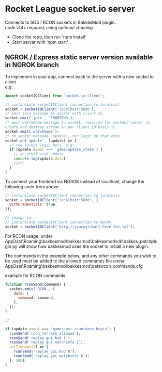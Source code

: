 # Rocket League socket.io server

Connects to SOS / RCON sockets in BakkesMod plugin.  
_node v14+ required, using optional chaining_

- Clone the repo, then run 'npm install'
- Start server with 'npm start'

## NGROK / Express static server version available in NGROK branch

To implement in your app, connect back to the server with a new socket.io client  
e.g:

```js
import socketIOClient from 'socket.io-client';

// instantiate socketIOClient connection to localhost
socket = socketIOClient('localhost:5000');
// emit join message to socket with client ID
socket.emit('join', 'FRONTEND');
/* emit watchGame message to socket, required for backend server to
create and destroy stream on per client ID basis */
socket.emit('watchGame');
// on socket message 'update', run logic on that data
socket.on('update', (update) => {
  // run socket logic here, e.g:
  if (update.event === 'game:update_state') {
    // do stuff with update
    console.log(update.data)
    //etc
  }
}
```

To connect your frontend via NGROK instead of localhost, change the following code from above:

```js
// instantiate socketIOClient connection to localhost
socket = socketIOClient('localhost:5000', {
  withCredentials: true,
});

// change to:
// instantiate socketIOClient connection to NGROK
socket = socketIOClient('http://yourngrokurl.here.thx.lol');
```

For RCON usage, under AppData\Roaming\bakkesmod\bakkesmod\bakkesmodsdk\bakkes_patchplugin.py
will show how bakkesmod uses the socket to install a new plugin.

The commands in the example below, and any other commands you wish to be used must be added to the allowed commands file under AppData\Roaming\bakkesmod\bakkesmod\data\rcon_commands.cfg

example for RCON commands:

```js
function rconSend(command) {
  socket.emit('RCON', {
    data: {
      command: command,
    },
  });
}

//

if (update.event === 'game:post_countdown_begin') {
  rconSend('rcon_refresh_allowed');
  rconSend('replay_gui hud 1');
  rconSend('replay_gui matchinfo 1');
  setTimeout(() => {
    rconSend('replay_gui hud 0');
    rconSend('replay_gui matchinfo 0');
  }, 500);
}
```
